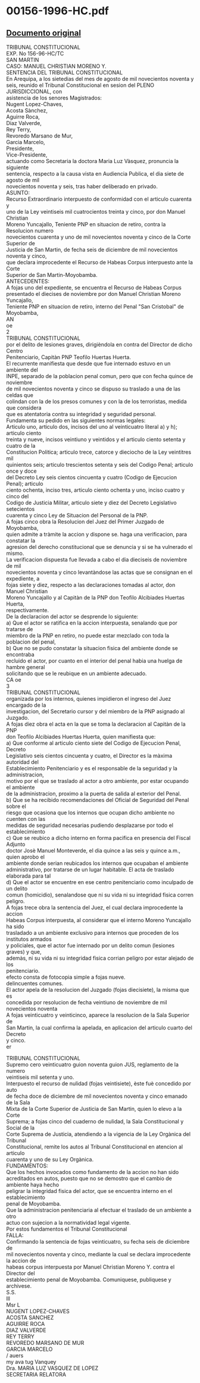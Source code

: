 
00156-1996-HC.pdf
=================
  
[Documento original](https://tc.gob.pe/jurisprudencia/1996/00156-1996-HC.pdf)  
---  
TRIBUNAL CONSTITUCIONAL  
EXP. No 156-96-HC/TC  
SAN MARTIN  
CASO: MANUEL CHRISTIAN MORENO Y.  
SENTENCIA DEL TRIBUNAL CONSTITUCIONAL  
En Arequipa, a los sietedias del mes de agosto de mil novecientos noventa y  
seis, reunido el Tribunal Constitucional en sesion del PLENO JURISDICCIONAL, con  
asistencia de los senores Magistrados:  
Nugent Lopez-Chaves,  
Acosta Sànchez,  
Aguirre Roca,  
Diaz Valverde,  
Rey Terry,  
Revoredo Marsano de Mur,  
Garcia Marcelo,  
Presidente,  
Vice-Presidente,  
actuando como Secretaria la doctora Maria Luz Vàsquez, pronuncia la siguiente  
sentencia, respecto a la causa vista en Audiencia Publica, el dia siete de agosto de mil  
novecientos noventa y seis, tras haber deliberado en privado.  
ASUNTO:  
Recurso Extraordinario interpuesto de conformidad con el articulo cuarenta y  
uno de la Ley veintiseis mil cuatrocientos treinta y cinco, por don Manuel Christian  
Moreno Yuncajallo, Teniente PNP en situacion de retiro, contra la Resolucion numero  
novecientos cuarenta y uno de mil novecientos noventa y cinco de la Corte Superior de  
Justicia de San Martin, de fecha seis de diciembre de mil novecientos noventa y cinco,  
que declara improcedente el Recurso de Habeas Corpus interpuesto ante la Corte  
Superior de San Martin-Moyobamba.  
ANTECEDENTES:  
A fojas uno del expediente, se encuentra el Recurso de Habeas Corpus  
presentado el diecises de noviembre por don Manuel Christian Moreno Yuncajallo,  
Teniente PNP en situacion de retiro, interno del Penal "San Cristobal" de Moyobamba,  
AN  
oe  
2  
TRIBUNAL CONSTITUCIONAL  
por el delito de lesiones graves, dirigièndola en contra del Director de dicho Centro  
Penitenciario, Capitàn PNP Teofilo Huertas Huerta.  
El recurrente manifiesta que desde que fue internado estuvo en un ambiente del  
INPE, separado de la poblacion penal comun, pero que con fecha quince de noviembre  
de mil novecientos noventa y cinco se dispuso su traslado a una de las celdas que  
colindan con la de los presos comunes y con la de los terroristas, medida que considera  
que es atentatoria contra su integridad y seguridad personal.  
Fundamenta su pedido en las siguientes normas legales:  
Articulo uno, articulo dos, incisos del uno al veinticuatro literal a) y h); articulo ciento  
treinta y nueve, incisos veintiuno y veintidos y el articulo ciento setenta y cuatro de la  
Constitucion Politica; articulo trece, catorce y dieciocho de la Ley veintitres mil  
quinientos seis; articulo trescientos setenta y seis del Codigo Penal; articulo once y doce  
del Decreto Ley seis cientos cincuenta y cuatro (Codigo de Ejecucion Penal); articulo  
ciento ochenta, inciso tres, articulo ciento ochenta y uno, inciso cuatro y cinco del  
Codigo de Justicia Militar, articulo siete y diez del Decreto Legislativo setecientos  
cuarenta y cinco Ley de Situacion del Personal de la PNP.  
A fojas cinco obra la Resolucion del Juez del Primer Juzgado de Moyobamba,  
quien admite a tràmite la accion y dispone se. haga una verificacion, para constatar la  
agresion del derecho constitucional que se denuncia y si se ha vulnerado el mismo.  
La verificacion dispuesta fue llevada a cabo el dia dieciseis de noviembre de mil  
novecientos noventa y cinco levantàndose las actas que se consignan en el expediente, a  
fojas siete y diez, respecto a las declaraciones tomadas al actor, don Manuel Christian  
Moreno Yuncajallo y al Capitàn de la PNP don Teofilo Alcibiades Huertas Huerta,  
respectivamente.  
De la declaracion del actor se desprende lo siguiente:  
a) Que el actor se ratifica en la accion interpuesta, senalando que por tratarse de  
miembro de la PNP en retiro, no puede estar mezclado con toda la poblacion del penal,  
b) Que no se pudo constatar la situacion fisica del ambiente donde se encontraba  
recluido el actor, por cuanto en el interior del penal habia una huelga de hambre general  
solicitando que se le reubique en un ambiente adecuado.  
CA oe  
3  
TRIBUNAL CONSTITUCIONAL  
organizada por los internos, quienes impidieron el ingreso del Juez encargado de la  
investigacion, del Secretario cursor y del miembro de la PNP asignado al Juzgado.  
A fojas diez obra el acta en la que se toma la declaracion al Capitàn de la PNP  
don Teofilo Alcibiades Huertas Huerta, quien manifiesta que:  
a) Que conforme al articulo ciento siete del Codigo de Ejecucion Penal, Decreto  
Legislativo seis cientos cincuenta y cuatro, el Director es la màxima autoridad del  
Establecimiento Penitenciario y es el responsable de la seguridad y la administracion,  
motivo por el que se traslado al actor a otro ambiente, por estar ocupando el ambiente  
de la administracion, proximo a la puerta de salida al exterior del Penal.  
b) Que se ha recibido recomendaciones del Oficial de Seguridad del Penal sobre el  
riesgo que ocasiona que los internos que ocupan dicho ambiente no cuenten con las  
medidas de seguridad necesarias pudiendo desplazarse por todo el establecimiento  
c) Que se reubico a dicho interno en forma pacifica en presencia del Fiscal Adjunto  
doctor Josè Manuel Monteverde, el dia quince a las seis y quince a.m., quien aprobo el  
ambiente donde serian reubicados los internos que ocupaban el ambiente  
administrativo, por tratarse de un lugar habitable. El acta de traslado elaborada para tal  
d) Que el actor se encuentre en ese centro penitenciario como inculpado de un delito  
comun (homicidio), senalandose que ni su vida ni su integridad fisica corren peligro.  
A fojas trece obra la sentencia del Juez, el cual declara improcedente la accion  
Habeas Corpus interpuesta, al considerar que el interno Moreno Yuncajallo ha sido  
trasladado a un ambiente exclusivo para internos que proceden de los institutos armados  
y policiales, que el actor fue internado por un delito comun (lesiones graves) y que,  
ademàs, ni su vida ni su integridad fisica corrian peligro por estar alejado de los  
penitenciario.  
efecto consta de fotocopia simple a fojas nueve.  
delincuentes comunes.  
El actor apela de la resolucion del Juzgado (fojas diecisiete), la misma que es  
concedida por resolucion de fecha veintiuno de noviembre de mil novecientos noventa  
A fojas veinticuatro y veinticinco, aparece la resolucion de la Sala Superior de  
San Martin, la cual confirma la apelada, en aplicacion del articulo cuarto del Decreto  
y cinco.  
er  
  
TRIBUNAL CONSTITUCIONAL  
Supremo cero veinticuatro guion noventa guion JUS, reglamento de la numero  
veintiseis mil setenta y uno.  
Interpuesto el recurso de nulidad (fojas veintisiete), èste fuè concedido por auto  
de fecha doce de diciembre de mil novecientos noventa y cinco emanado de la Sala  
Mixta de la Corte Superior de Justicia de San Martin, quien lo elevo a la Corte  
Suprema; a fojas cinco del cuaderno de nulidad, la Sala Constitucional y Social de la  
Corte Suprema de Justicia, atendiendo a la vigencia de la Ley Orgànica del Tribunal  
Constitucional, remite los autos al Tribunal Constitucional en atencion al articulo  
cuarenta y uno de su Ley Orgànica.  
FUNDAMENTOS:  
Que los hechos invocados como fundamento de la accion no han sido  
acreditados en autos, puesto que no se demostro que el cambio de ambiente haya hecho  
peligrar la integridad fisica del actor, que se encuentra interno en el establecimiento  
penal de Moyobamba.  
Que la administracion penitenciaria al efectuar el traslado de un ambiente a otro  
actuo con sujecion a la normatividad legal vigente.  
Por estos fundamentos el Tribunal Constitucional  
FALLA:  
Confirmando la sentencia de fojas veinticuatro, su fecha seis de diciembre de  
mil novecientos noventa y cinco, mediante la cual se declara improcedente la accion de  
habeas corpus interpuesta por Manuel Christian Moreno Y. contra el Director del  
establecimiento penal de Moyobamba. Comuniquese, publiquese y archivese.  
S.S.  
lll  
Msr L  
NUGENT LOPEZ-CHAVES  
ACOSTA SANCHEZ  
AGUIRRE ROCA  
DIAZ VALVERDE  
REY TERRY  
REVOREDO MARSANO DE MUR  
GARCIA MARCELO  
/ auers  
my ava tug Vanquey  
Dra. MARIA LUZ VASQUEZ DE LOPEZ  
SECRETARIA RELATORA